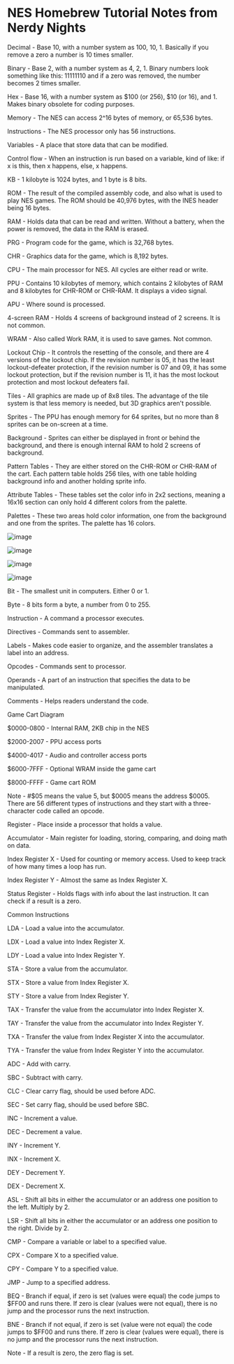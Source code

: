 # NES Homebrew Tutorial Notes from Nerdy Nights

Decimal - Base 10, with a number system as 100, 10, 1. Basically if you remove a zero a number is 10 times smaller.

Binary - Base 2, with a number system as 4, 2, 1. Binary numbers look something like this: 11111110 and if a zero was removed, the number becomes 2 times smaller.

Hex - Base 16, with a number system as $100 (or 256), $10 (or 16), and 1. Makes binary obsolete for coding purposes.



Memory - The NES can access 2^16 bytes of memory, or 65,536 bytes.

Instructions - The NES processor only has 56 instructions.

Variables - A place that store data that can be modified.

Control flow - When an instruction is run based on a variable, kind of like: if x is this, then x happens, else, x happens. 



KB - 1 kilobyte is 1024 bytes, and 1 byte is 8 bits. 

ROM - The result of the compiled assembly code, and also what is used to play NES games. The ROM should be 40,976 bytes, with the INES header being 16 bytes. 

RAM - Holds data that can be read and written. Without a battery, when the power is removed, the data in the RAM is erased.

PRG - Program code for the game, which is 32,768 bytes.

CHR - Graphics data for the game, which is 8,192 bytes.

CPU - The main processor for NES. All cycles are either read or write. 

PPU - Contains 10 kilobytes of memory, which contains 2 kilobytes of RAM and 8 kilobytes for CHR-ROM or CHR-RAM. It displays a video signal.

APU - Where sound is processed.



4-screen RAM - Holds 4 screens of background instead of 2 screens. It is not common.

WRAM - Also called Work RAM, it is used to save games. Not common.

Lockout Chip - It controls the resetting of the console, and there are 4 versions of the lockout chip. If the revision number is 05, it has the least lockout-defeater protection, if the revision number is 07 and 09, it has some lockout protection, but if the revision number is 11, it has the most lockout protection and most lockout defeaters fail.



Tiles - All graphics are made up of 8x8 tiles. The advantage of the tile system is that less memory is needed, but 3D graphics aren't possible.

Sprites - The PPU has enough memory for 64 sprites, but no more than 8 sprites can be on-screen at a time.

Background - Sprites can either be displayed in front or behind the background, and there is enough internal RAM to hold 2 screens of background. 

Pattern Tables - They are either stored on the CHR-ROM or CHR-RAM of the cart. Each pattern table holds 256 tiles, with one table holding background info and another holding sprite info.

Attribute Tables - These tables set the color info in 2x2 sections, meaning a 16x16 section can only hold 4 different colors from the palette.

Palettes - These two areas hold color information, one from the background and one from the sprites. The palette has 16 colors.



![image](cpumemmap.png)

![image](ppumemmap.png)

![image](pputile.png)

![image](nesarchitecture.png)



Bit - The smallest unit in computers. Either 0 or 1.

Byte - 8 bits form a byte, a number from 0 to 255.

Instruction - A command a processor executes.



Directives - Commands sent to assembler.

Labels - Makes code easier to organize, and the assembler translates a label into an address.

Opcodes - Commands sent to processor.

Operands - A part of an instruction that specifies the data to be manipulated.

Comments - Helps readers understand the code.



Game Cart Diagram

$0000-0800 - Internal RAM, 2KB chip in the NES

$2000-2007 - PPU access ports

$4000-4017 - Audio and controller access ports

$6000-7FFF - Optional WRAM inside the game cart

$8000-FFFF - Game cart ROM



Note - #$05 means the value 5, but $0005 means the address $0005. There are 56 different types of instructions and they start with a three-character code called an opcode.

Register - Place inside a processor that holds a value.

Accumulator - Main register for loading, storing, comparing, and doing math on data.

Index Register X - Used for counting or memory access. Used to keep track of how many times a loop has run.

Index Register Y - Almost the same as Index Register X.

Status Register - Holds flags with info about the last instruction. It can check if a result is a zero.



Common Instructions

LDA - Load a value into the accumulator.

LDX - Load a value into Index Register X.

LDY - Load a value into Index Register Y.

STA - Store a value from the accumulator.

STX - Store a value from Index Register X.

STY - Store a value from Index Register Y.

TAX - Transfer the value from the accumulator into Index Register X.

TAY - Transfer the value from the accumulator into Index Register Y.

TXA - Transfer the value from Index Register X into the accumulator.

TYA - Transfer the value from Index Register Y into the accumulator.

ADC - Add with carry.

SBC - Subtract with carry.

CLC - Clear carry flag, should be used before ADC.

SEC - Set carry flag, should be used before SBC.

INC - Increment a value.

DEC - Decrement a value.

INY - Increment Y.

INX - Increment X.

DEY - Decrement Y.

DEX - Decrement X.

ASL - Shift all bits in either the accumulator or an address one position to the left. Multiply by 2.

LSR - Shift all bits in either the accumulator or an address one position to the right. Divide by 2.

CMP - Compare a variable or label to a specified value.

CPX - Compare X to a specified value.

CPY - Compare Y to a specified value.

JMP - Jump to a specified address.

BEQ - Branch if equal, if zero is set (values were equal) the code jumps to $FF00 and runs there. If zero is clear (values were not equal), there is no jump and the processor runs the next instruction.

BNE - Branch if not equal, if zero is set (value were not equal) the code jumps to $FF00 and runs there. If zero is clear (values were equal), there is no jump and the processor runs the next instruction.

Note - If a result is zero, the zero flag is set.
